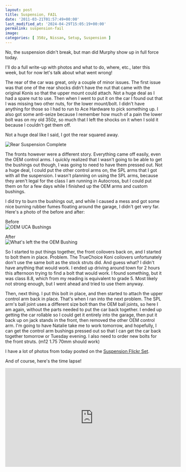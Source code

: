 ```yaml
---
layout: post
title: Suspension, FAIL
date: '2011-03-21T01:57:49+00:00'
last_modified_at: '2024-04-29T15:05:19+00:00'
permalink: suspension-fail
image:
categories: [ 350z, Nissan, Setup, Suspension ]
---
```

No, the suspension didn't break, but man did Murphy show up in full force today.

I'll do a full write-up with photos and what to do, where, etc., later this week, but for now let's talk about what went wrong!

The rear of the car was great, only a couple of minor issues. The first issue was that one of the rear shocks didn't have the nut that came with the original Konis so that the upper mount could attach. Not a huge deal as I had a spare nut to use. Then when I went to put it on the car I found out that I was missing two other nuts, for the lower mount/bolt. I didn't have anything for those so I had to run to Ace Hardware to pick something up. I also got some anti-seize because I remember how much of a pain the lower bolt was on my old 350z, so much that I left the shocks on it when I sold it because I couldn't get them off.

Not a huge deal like I said, I got the rear squared away.

![Rear Suspension Complete](http://static.flickr.com/5134/5545390097_6d382db3da.jpg)

The fronts however were a different story. Everything came off easily, even the OEM control arms. I quickly realized that I wasn't going to be able to get the bushings out though, I was going to need to have them pressed out. Not a huge deal, I could put the other control arms on, the SPL arms that I got with all the suspension. I wasn't planning on using the SPL arms, because they aren't legal for the class I am running in Autocross, but I could put them on for a few days while I finished up the OEM arms and custom bushings.

I did try to burn the bushings out, and while I caused a mess and got some nice burning rubber fumes floating around the garage, I didn't get very far. Here's a photo of the before and after:

Before    
![OEM UCA Bushings](http://static.flickr.com/5095/5545397739_64459e05c7.jpg)

After    
![What's left the the OEM Bushing](http://static.flickr.com/5257/5545402039_c84c4f8115.jpg)

So I started to put things together, the front coilovers back on, and I started to bolt them in place. Problem. The TrueChoice Koni coilovers unfortunately don't use the same bolt as the stock struts did. And guess what? I didn't have anything that would work. I ended up driving around town for 2 hours this afternoon trying to find a bolt that would work. I found something, but it was class 8.8, which from my reading is equivalent to grade 5. Most likely not strong enough, but I went ahead and tried to use them anyway.

Then, next thing. I put this bolt in place, and then started to attach the upper control arm back in place. That's when I ran into the next problem. The SPL arm's ball joint uses a different size bolt than the OEM ball joints, so here I am again, without the parts needed to put the car back together. I ended up getting the car rollable so I could get it entirely into the garage, then put it back up on jack stands in the front, then removed the other OEM control arm. I'm going to have Natalie take me to work tomorrow, and hopefully, I can get the control arm bushings pressed out so that I can get the car back together tomorrow or Tuesday evening. I also need to order new bolts for the front struts. (m12 1.75 70mm should work)

I have a lot of photos from today posted on the [Suspension Flickr Set](http://www.flickr.com/photos/chammond/sets/72157626235414092/with/5545402039/).

And of course, here's the time lapse!

<iframe width="560" height="315" src="https://www.youtube.com/embed/gpE_jgeJwMA?si=9e70sPnLm1unnNBp" title="YouTube video player" frameborder="0" allow="accelerometer; autoplay; clipboard-write; encrypted-media; gyroscope; picture-in-picture; web-share" referrerpolicy="strict-origin-when-cross-origin" allowfullscreen></iframe>

